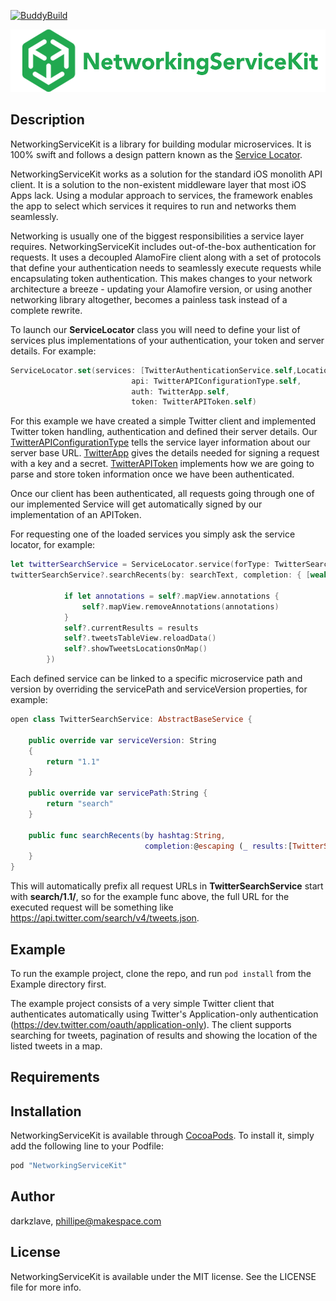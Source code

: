 [![BuddyBuild](https://dashboard.buddybuild.com/api/statusImage?appID=58e4111d378b330001f0228e&branch=master&build=latest)](https://dashboard.buddybuild.com/apps/58e4111d378b330001f0228e/build/latest?branch=master)

<p align="center" >
  <img src="https://github.com/makingspace/NetworkingServiceKit/blob/master/NetworkingServiceKit/Assets/logo.png" alt="NetworkingServiceKit" title="NetworkingServiceKit" height ="100" width="525">
</p>


## Description

NetworkingServiceKit is a library for building modular microservices. It is 100% swift and follows a design pattern known as the [Service Locator](https://msdn.microsoft.com/en-us/library/ff648968.aspx).

NetworkingServiceKit works as a solution for the standard iOS monolith API client. It is a solution to the non-existent middleware layer that most iOS Apps lack. Using a modular approach to services, the framework enables the app to select which services it requires to run and networks them seamlessly.

Networking is usually one of the biggest responsibilities a service layer requires. NetworkingServiceKit includes out-of-the-box authentication for requests. It uses a decoupled AlamoFire client along with a set of protocols that define your authentication needs to seamlessly execute requests while encapsulating token authentication. This makes changes to your network architecture a breeze - updating your Alamofire version, or using another networking library altogether, becomes a painless task instead of a complete rewrite.

To launch our **ServiceLocator** class you will need to define your list of services plus implementations of your authentication, your token and server details. For example:

```swift
ServiceLocator.set(services: [TwitterAuthenticationService.self,LocationService.self,TwitterSearchService.self],
                           api: TwitterAPIConfigurationType.self,
                           auth: TwitterApp.self,
                           token: TwitterAPIToken.self)

```
For this example we have created a simple Twitter client and implemented Twitter token handling, authentication and defined their server details. Our [TwitterAPIConfigurationType](https://github.com/makingspace/NetworkingServiceKit/blob/feature/OpenSourceExample2/Example/NetworkingServiceKit/TwitterAPIConfiguration.swift#L57) tells the service layer information about our server base URL. [TwitterApp](https://github.com/makingspace/NetworkingServiceKit/blob/feature/OpenSourceExample2/Example/NetworkingServiceKit/TwitterAPIConfiguration.swift#L12) gives the details needed for signing a request with a key and a secret. [TwitterAPIToken](https://github.com/makingspace/NetworkingServiceKit/blob/feature/OpenSourceExample2/Example/NetworkingServiceKit/TwitterAPIToken.swift#L13) implements how we are going to parse and store token information once we have been authenticated.

Once our client has been authenticated, all requests going through one of our implemented Service will get automatically signed by our implementation of an APIToken.

For requesting one of the loaded services you simply ask the service locator, for example:

```swift
let twitterSearchService = ServiceLocator.service(forType: TwitterSearchService.self)
twitterSearchService?.searchRecents(by: searchText, completion: { [weak self] results in

            if let annotations = self?.mapView.annotations {
                self?.mapView.removeAnnotations(annotations)
            }
            self?.currentResults = results
            self?.tweetsTableView.reloadData()
            self?.showTweetsLocationsOnMap()
        })
```
Each defined service can be linked to a specific microservice path and version by overriding the servicePath and serviceVersion properties, for example:

```swift
open class TwitterSearchService: AbstractBaseService {

    public override var serviceVersion: String
    {
        return "1.1"
    }

    public override var servicePath:String {
        return "search"
    }

    public func searchRecents(by hashtag:String,
                              completion:@escaping (_ results:[TwitterSearchResult])-> Void) {
    }
}
```
This will automatically prefix all request URLs in **TwitterSearchService** start with **search/1.1/**, so for the example func above, the full URL for the executed request will be something like https://api.twitter.com/search/v4/tweets.json.

## Example

To run the example project, clone the repo, and run `pod install` from the Example directory first.

The example project consists of a very simple Twitter client that authenticates automatically using Twitter's Application-only authentication (https://dev.twitter.com/oauth/application-only). The client supports searching for tweets, pagination of results and showing the location of the listed tweets in a map.

## Requirements

## Installation

NetworkingServiceKit is available through [CocoaPods](http://cocoapods.org). To install
it, simply add the following line to your Podfile:

```ruby
pod "NetworkingServiceKit"
```

## Author

darkzlave, phillipe@makespace.com

## License

NetworkingServiceKit is available under the MIT license. See the LICENSE file for more info.
